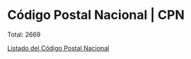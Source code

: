 # Código Postal Nacional | CPN 
Total: 2669

[Listado del Código Postal Nacional](http://www.mtc.gob.pe/comunicaciones/regulacion_internacional/estadistica_catastro/formato_empresas.html)
